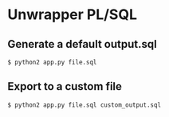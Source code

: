 Unwrapper PL/SQL
==============

## Generate a default output.sql
`$ python2 app.py file.sql`

## Export to a custom file
`$ python2 app.py file.sql custom_output.sql`
